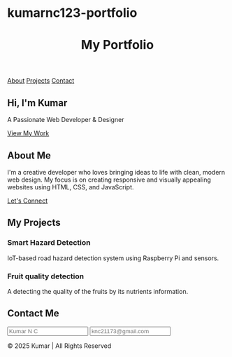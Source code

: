 # kumarnc123-portfolio

<head>
  <meta charset="UTF-8">
  <meta name="viewport" content="width=device-width, initial-scale=1.0">
  <title>kumarnc123-portfolio</title>
  <link rel="stylesheet" href="index.css">
  <link href="https://fonts.googleapis.com/css2?family=Poppins:wght@300;500;700&display=swap" rel="stylesheet">
</head>
<body>

 <header>
    <h1>My Portfolio</h1>
  </header>

  <nav>
    <a href="#about">About</a>
    <a href="#projects">Projects</a>
    <a href="#contact">Contact</a>
  </nav>

  <!-- Hero Section -->
  <section id="home" class="hero">
    <div class="content">
      <h1>Hi, I'm <span>Kumar</span></h1>
      <p>A Passionate Web Developer & Designer</p>
      <a href="#projects" class="btn">View My Work</a>
    </div>
  </section>

  <!-- About Section -->
  <section id="about" class="about">
    <h2>About Me</h2>
    <div class="about-container">
      <div class="text">
        <p>
          I'm a creative developer who loves bringing ideas to life with clean, modern web design. 
          My focus is on creating responsive and visually appealing websites using HTML, CSS, and JavaScript.
        </p>
        <a href="#contact" class="btn">Let's Connect</a>
      </div>
    </div>
  </section>

  <!-- Projects Section -->
  <section id="projects" class="projects">
    <h2>My Projects</h2>
    <div class="project-grid">
      <div class="card">
        <h3>Smart Hazard Detection</h3>
        <p>IoT-based road hazard detection system using Raspberry Pi and sensors.</p>
      </div>
      <div class="card">
        <h3>Fruit quality detection</h3>
        <p>A detecting the quality of the fruits by its nutrients information.</p>
      </div>
    </div>
  </section>

  <!-- Contact Section -->
  <section id="contact" class="contact">
    <h2>Contact Me</h2>
    <form>
      <input type="text" placeholder="Kumar N C" required>
      <input type="email" placeholder="knc21173@gmail.com" required>
    </form>
  </section>

  <!-- Footer -->
  <footer>
    <p>© 2025 Kumar | All Rights Reserved</p>
  </footer>

</body>
</html>
